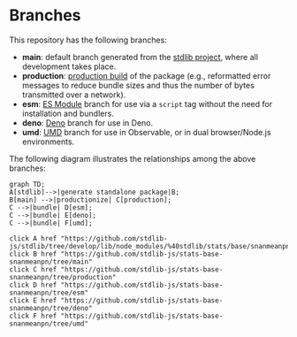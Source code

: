 <!--

@license Apache-2.0

Copyright (c) 2022 The Stdlib Authors.

Licensed under the Apache License, Version 2.0 (the "License");
you may not use this file except in compliance with the License.
You may obtain a copy of the License at

    http://www.apache.org/licenses/LICENSE-2.0

Unless required by applicable law or agreed to in writing, software
distributed under the License is distributed on an "AS IS" BASIS,
WITHOUT WARRANTIES OR CONDITIONS OF ANY KIND, either express or implied.
See the License for the specific language governing permissions and
limitations under the License.

-->

# Branches

This repository has the following branches:

-   **main**: default branch generated from the [stdlib project][stdlib-url], where all development takes place.
-   **production**: [production build][production-url] of the package (e.g., reformatted error messages to reduce bundle sizes and thus the number of bytes transmitted over a network).
-   **esm**: [ES Module][esm-url] branch for use via a `script` tag without the need for installation and bundlers.
-   **deno**: [Deno][deno-url] branch for use in Deno.
-   **umd**: [UMD][umd-url] branch for use in Observable, or in dual browser/Node.js environments.

The following diagram illustrates the relationships among the above branches:

```mermaid
graph TD;
A[stdlib]-->|generate standalone package|B;
B[main] -->|productionize| C[production];
C -->|bundle| D[esm];
C -->|bundle| E[deno];
C -->|bundle| F[umd];

click A href "https://github.com/stdlib-js/stdlib/tree/develop/lib/node_modules/%40stdlib/stats/base/snanmeanpn"
click B href "https://github.com/stdlib-js/stats-base-snanmeanpn/tree/main"
click C href "https://github.com/stdlib-js/stats-base-snanmeanpn/tree/production"
click D href "https://github.com/stdlib-js/stats-base-snanmeanpn/tree/esm"
click E href "https://github.com/stdlib-js/stats-base-snanmeanpn/tree/deno"
click F href "https://github.com/stdlib-js/stats-base-snanmeanpn/tree/umd"
```

[stdlib-url]: https://github.com/stdlib-js/stdlib/tree/develop/lib/node_modules/%40stdlib/stats/base/snanmeanpn
[production-url]: https://github.com/stdlib-js/stats-base-snanmeanpn/tree/production
[deno-url]: https://github.com/stdlib-js/stats-base-snanmeanpn/tree/deno
[umd-url]: https://github.com/stdlib-js/stats-base-snanmeanpn/tree/umd
[esm-url]: https://github.com/stdlib-js/stats-base-snanmeanpn/tree/esm